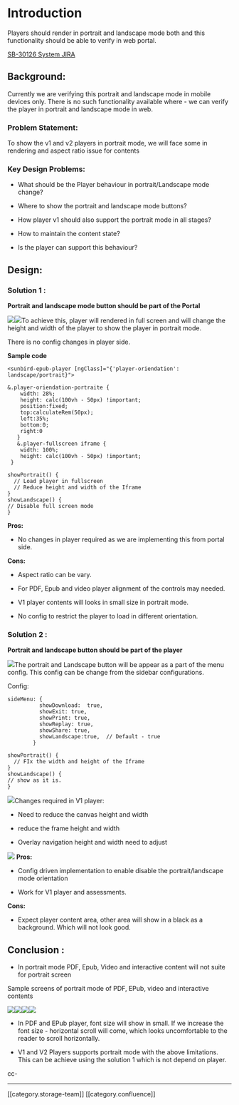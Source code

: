 
# Introduction
Players should render in portrait and landscape mode both and this functionality should be able to verify in web portal. 

[SB-30126 System JIRA](https:///browse/SB-30126)


## Background:
Currently we are verifying this portrait and landscape mode in mobile devices only. There is no such functionality available where - we can  verify the player in portrait and landscape mode in web.


### Problem Statement:
To show the v1 and v2 players in portrait mode, we will face some in rendering and aspect ratio issue for  contents 


### Key Design Problems:

* What should be the Player behaviour in portrait/Landscape mode change?


* Where to show the portrait and landscape mode buttons?


* How player v1 should also support the portrait mode in all stages?


* How to maintain the content state?


* Is the player can support this behaviour?




## Design:

### Solution 1 :
 **Portrait and landscape mode button should be part of the Portal** 

![](images/storage/Untitled%20Diagram-Landscape%20mode.drawio.png)![](images/storage/Untitled%20Diagram-Portrait%20mode.drawio%20(1).png)To achieve this, player will rendered in full screen and will change the height and width of the player to show the player in portrait mode. 

There is no config changes in player side.

 **Sample code** 


```
<sunbird-epub-player [ngClass]="{'player-oriendation': landscape/portrait}">
```

```
&.player-oriendation-portraite {
    width: 28%;
    height: calc(100vh - 50px) !important;
    position:fixed;
    top:calculateRem(50px);
    left:35%;
    bottom:0;
    right:0
   }
   &.player-fullscreen iframe {
    width: 100%;
    height: calc(100vh - 50px) !important;
 }
```

```
showPortrait() {
  // Load player in fullscreen
  // Reduce height and width of the Iframe
}
showLandscape() {
// Disable full screen mode
}
```
 **Pros:** 
* No changes in player required as we are implementing this from portal side.



 **Cons:** 
* Aspect ratio can be vary.


* For PDF, Epub and video player alignment of the controls may needed.


* V1 player contents will looks in small size in portrait mode.


* No config to restrict the player to load in different orientation.




### Solution 2 :
 **Portrait and landscape button should be part of the player** 

![](images/storage/Untitled%20Diagram-Page-3.drawio.png)The portrait and Landscape button will be appear as a part of the menu config. This config can be change from the sidebar configurations.  

Config:


```
sideMenu: {
          showDownload:  true,
          showExit: true,
          showPrint: true,
          showReplay: true,
          showShare: true,
          showLandscape:true,  // Default - true
        }
```

```
showPortrait() {
  // FIx the width and height of the Iframe
}
showLandscape() {
// show as it is.
}
```
![](images/storage/Untitled%20Diagram-Page-3.drawio%20(4).png)Changes required in V1 player:


* Need to reduce the canvas height and width


* reduce the frame height and width


* Overlay navigation height and width need to adjust



![](images/storage/SunbiredKnowledge%20(1).png) **Pros:** 
* Config driven implementation to enable disable the portrait/landscape mode orientation


* Work for V1 player and assessments. 



 **Cons:** 
* Expect player content area, other area will show in a black as a background. Which will not look good.






##  **Conclusion** :

* In portrait mode PDF, Epub, Video and interactive content will not suite for portrait screen 



Sample screens of portrait mode of PDF, EPub, video and interactive contents

![](images/storage/pdf-player.png)![](images/storage/epub-player.png)![](images/storage/video-player.png)![](images/storage/SunbiredKnowledge%20(1).png)


* In PDF and EPub player, font size will show in small. If we increase the font size - horizontal scroll will come, which looks uncomfortable to the reader to scroll horizontally. 


* V1 and V2 Players supports portrait mode with the above limitations. This can be achieve using the solution 1 which is not depend on player.  





cc- 



*****

[[category.storage-team]] 
[[category.confluence]] 
